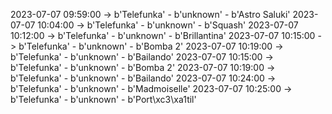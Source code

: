 2023-07-07 09:59:00 -> b'Telefunka' - b'unknown' - b'Astro Saluki'
2023-07-07 10:04:00 -> b'Telefunka' - b'unknown' - b'Squash'
2023-07-07 10:12:00 -> b'Telefunka' - b'unknown' - b'Brillantina'
2023-07-07 10:15:00 -> b'Telefunka' - b'unknown' - b'Bomba 2'
2023-07-07 10:19:00 -> b'Telefunka' - b'unknown' - b'Bailando'
2023-07-07 10:15:00 -> b'Telefunka' - b'unknown' - b'Bomba 2'
2023-07-07 10:19:00 -> b'Telefunka' - b'unknown' - b'Bailando'
2023-07-07 10:24:00 -> b'Telefunka' - b'unknown' - b'Madmoiselle'
2023-07-07 10:25:00 -> b'Telefunka' - b'unknown' - b'Port\xc3\xa1til'
